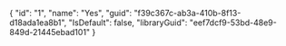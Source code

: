 {
  "id": "1",
  "name": "Yes",
  "guid": "f39c367c-ab3a-410b-8f13-d18ada1ea8b1",
  "IsDefault": false,
  "libraryGuid": "eef7dcf9-53bd-48e9-849d-21445ebad101"
}